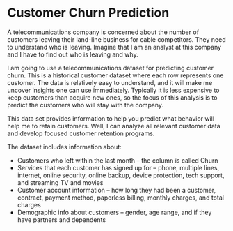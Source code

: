 # Customer Churn Prediction
A telecommunications company is concerned about the number of customers leaving their land-line business for cable competitors. They need to understand who is leaving. Imagine that I am an analyst at this company and I have to find out who is leaving and why.

I am going to use a telecommunications dataset for predicting customer churn. This is a historical customer dataset where each row represents one customer. The data is relatively easy to understand, and it will make me uncover insights one can use immediately. Typically it is less expensive to keep customers than acquire new ones, so the focus of this analysis is to predict the customers who will stay with the company. 

This data set provides information to help you predict what behavior will help me to retain customers. Well, I can analyze all relevant customer data and develop focused customer retention programs.

The dataset includes information about:

*   Customers who left within the last month – the column is called Churn
*   Services that each customer has signed up for – phone, multiple lines, internet, online security, online backup, device protection, tech support, and streaming TV and movies
*   Customer account information – how long they had been a customer, contract, payment method, paperless billing, monthly charges, and total charges
*   Demographic info about customers – gender, age range, and if they have partners and dependents

